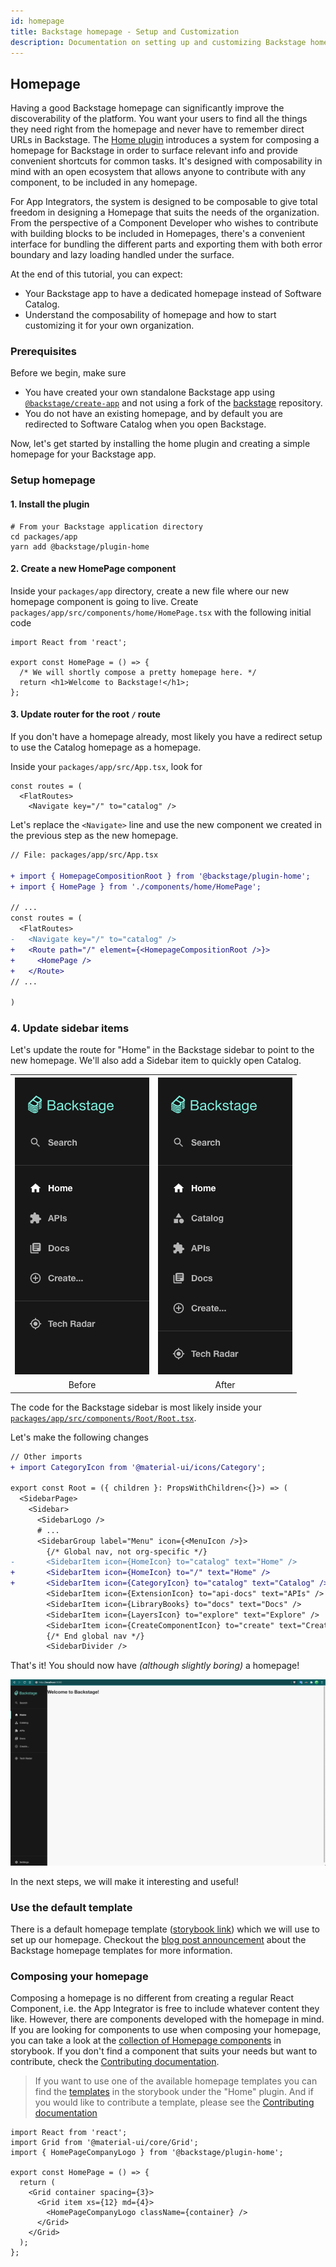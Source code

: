 ```yaml
---
id: homepage
title: Backstage homepage - Setup and Customization
description: Documentation on setting up and customizing Backstage homepage
---
```


## Homepage

Having a good Backstage homepage can significantly improve the discoverability of the platform. You want your users to find all the things they need right from the homepage and never have to remember direct URLs in Backstage. The [Home plugin](https://github.com/backstage/backstage/tree/master/plugins/home) introduces a system for composing a homepage for Backstage in order to surface relevant info and provide convenient shortcuts for common tasks. It's designed with composability in mind with an open ecosystem that allows anyone to contribute with any component, to be included in any homepage.

For App Integrators, the system is designed to be composable to give total freedom in designing a Homepage that suits the needs of the organization. From the perspective of a Component Developer who wishes to contribute with building blocks to be included in Homepages, there's a convenient interface for bundling the different parts and exporting them with both error boundary and lazy loading handled under the surface.

At the end of this tutorial, you can expect:

- Your Backstage app to have a dedicated homepage instead of Software Catalog.
- Understand the composability of homepage and how to start customizing it for your own organization.

### Prerequisites

Before we begin, make sure

- You have created your own standalone Backstage app using [`@backstage/create-app`](index.md#create-your-backstage-app) and not using a fork of the [backstage](https://github.com/backstage/backstage) repository.
- You do not have an existing homepage, and by default you are redirected to Software Catalog when you open Backstage.

Now, let's get started by installing the home plugin and creating a simple homepage for your Backstage app.

### Setup homepage

#### 1. Install the plugin

```
# From your Backstage application directory
cd packages/app
yarn add @backstage/plugin-home
```

#### 2. Create a new HomePage component

Inside your `packages/app` directory, create a new file where our new homepage component is going to live. Create `packages/app/src/components/home/HomePage.tsx` with the following initial code

```tsx
import React from 'react';

export const HomePage = () => {
  /* We will shortly compose a pretty homepage here. */
  return <h1>Welcome to Backstage!</h1>;
};
```

#### 3. Update router for the root `/` route

If you don't have a homepage already, most likely you have a redirect setup to use the Catalog homepage as a homepage.

Inside your `packages/app/src/App.tsx`, look for

```tsx
const routes = (
  <FlatRoutes>
    <Navigate key="/" to="catalog" />
```

Let's replace the `<Navigate>` line and use the new component we created in the previous step as the new homepage.

```diff
// File: packages/app/src/App.tsx

+ import { HomepageCompositionRoot } from '@backstage/plugin-home';
+ import { HomePage } from './components/home/HomePage';

// ...
const routes = (
  <FlatRoutes>
-   <Navigate key="/" to="catalog" />
+   <Route path="/" element={<HomepageCompositionRoot />}>
+     <HomePage />
+   </Route>
// ...

)
```

### 4. Update sidebar items

Let's update the route for "Home" in the Backstage sidebar to point to the new homepage. We'll also add a Sidebar item to quickly open Catalog.

<table>
  <tr>
    <th><img data-zoomable src="../assets/getting-started/sidebar-without-catalog.png" alt="Sidebar without Catalog" /></td>
    <th><img data-zoomable src="../assets/getting-started/sidebar-with-catalog.png" alt="Sidebar with Catalog" /></td>
  </tr>
  <tr align="center">
    <td>Before</td>
    <td>After</td>
  </tr>
</table>

The code for the Backstage sidebar is most likely inside your [`packages/app/src/components/Root/Root.tsx`](https://github.com/backstage/backstage/blob/master/packages/app/src/components/Root/Root.tsx).

Let's make the following changes

```diff
// Other imports
+ import CategoryIcon from '@material-ui/icons/Category';

export const Root = ({ children }: PropsWithChildren<{}>) => (
  <SidebarPage>
    <Sidebar>
      <SidebarLogo />
      # ...
      <SidebarGroup label="Menu" icon={<MenuIcon />}>
        {/* Global nav, not org-specific */}
-       <SidebarItem icon={HomeIcon} to="catalog" text="Home" />
+       <SidebarItem icon={HomeIcon} to="/" text="Home" />
+       <SidebarItem icon={CategoryIcon} to="catalog" text="Catalog" />
        <SidebarItem icon={ExtensionIcon} to="api-docs" text="APIs" />
        <SidebarItem icon={LibraryBooks} to="docs" text="Docs" />
        <SidebarItem icon={LayersIcon} to="explore" text="Explore" />
        <SidebarItem icon={CreateComponentIcon} to="create" text="Create..." />
        {/* End global nav */}
        <SidebarDivider />
```

That's it! You should now have _(although slightly boring)_ a homepage!

<img data-zoomable src="../assets/getting-started/simple-homepage.png" alt="Screenshot of a blank homepage" />

In the next steps, we will make it interesting and useful!

### Use the default template

There is a default homepage template ([storybook link](https://backstage.io/storybook/?path=/story/plugins-home-templates--default-template)) which we will use to set up our homepage. Checkout the [blog post announcement](https://backstage.io/blog/2022/01/25/backstage-homepage-templates) about the Backstage homepage templates for more information.

<!-- TODO for later: detailed instructions for using one of these templates. -->

### Composing your homepage

Composing a homepage is no different from creating a regular React Component,
i.e. the App Integrator is free to include whatever content they like. However,
there are components developed with the homepage in mind. If you are looking
for components to use when composing your homepage, you can take a look at the
[collection of Homepage components](https://backstage.io/?path=/story/plugins-home-components)
in storybook. If you don't find a component that suits your needs but want to
contribute, check the
[Contributing documentation](https://github.com/backstage/backstage/blob/master/plugins/home/README.md#contributing).

> If you want to use one of the available homepage templates you can find the
> [templates](https://backstage.io/storybook/?path=/story/plugins-home-templates)
> in the storybook under the "Home" plugin. And if you would like to contribute
> a template, please see the
> [Contributing documentation](https://github.com/backstage/backstage/blob/master/plugins/home/README.md#contributing)

```tsx
import React from 'react';
import Grid from '@material-ui/core/Grid';
import { HomePageCompanyLogo } from '@backstage/plugin-home';

export const HomePage = () => {
  return (
    <Grid container spacing={3}>
      <Grid item xs={12} md={4}>
        <HomePageCompanyLogo className={container} />
      </Grid>
    </Grid>
  );
};
```
